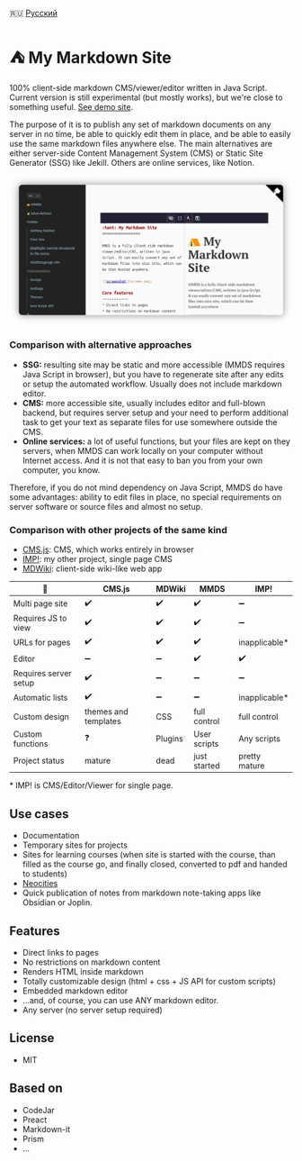 :ru: [Русский](https://girobusan.github.io/mmds/#!index.ru.md)

:tent: My Markdown Site
================

100% client-side markdown CMS/viewer/editor written in Java Script. Current version is still experimental (but mostly works), but we're close to something useful. [See demo site](https://girobusan.github.io/mmds/#!index.en.md).


The purpose of it is to publish any set of markdown documents on any server in no time,
be able to quickly edit them in place, and be able to easily use the same markdown files anywhere else. The main alternatives are either server-side Content Management System (CMS) or Static Site Generator (SSG) like Jekill. Others are online services, like Notion. 

![Screenshot](docs/screen.png)

### Comparison with alternative approaches

- __SSG:__ resulting site may be static and more accessible (MMDS requires Java Script in browser), but you have to regenerate site after any edits or setup the automated workflow. Usually does not include markdown editor.
- __CMS:__ more accessible site, usually includes editor and full-blown backend, but requires server setup and your need to perform additional task to get your text as separate files for use somewhere outside the CMS.
- __Online services:__ a lot of useful functions, but your files are kept on they
servers, when MMDS can work locally on your computer without Internet access. And it is not that easy to ban you from your own computer, you know.

Therefore, if you do not mind dependency on Java Script, MMDS do have some advantages: ability to edit files in place, no special requirements on 
server software or source files and almost no setup. 



### Comparison with other projects of the same kind 

* [CMS.js](https://github.com/chrisdiana/cms.js): CMS, which works entirely in browser
* [IMP!](https://github.com/girobusan/imp): my other project, single page CMS
* [MDWiki](https://github.com/Dynalon/mdwiki): client-side wiki-like web app
 
|  :wrench:             | CMS.js             | MDWiki             | MMDS               | IMP!                | 
|-----------------------|--------------------|--------------------|--------------------|---------------------|
| Multi page site       | :heavy_check_mark: | :heavy_check_mark: | :heavy_check_mark: |  :heavy_minus_sign: |
| Requires JS to view   | :heavy_check_mark: | :heavy_check_mark: | :heavy_check_mark: |  :heavy_minus_sign: |
| URLs for pages        | :heavy_check_mark: | :heavy_check_mark: | :heavy_check_mark: |  inapplicable*      |
| Editor                | :heavy_minus_sign: | :heavy_minus_sign: | :heavy_check_mark: |  :heavy_check_mark: |
| Requires server setup | :heavy_check_mark: | :heavy_minus_sign: | :heavy_minus_sign: |  :heavy_minus_sign: |
| Automatic lists       | :heavy_check_mark: | :heavy_minus_sign: | :heavy_minus_sign: |  inapplicable*      | 
| Custom design         | themes and templates | CSS              | full control       |  full control       |
| Custom functions      | :question:         | Plugins            | User scripts       |  Any scripts        |
| Project status        | mature             |  dead              | just started       |  pretty mature      |

\* IMP! is CMS/Editor/Viewer for single page.

## Use cases

* Documentation
* Temporary sites for projects
* Sites for learning courses (when site is started with the course, than filled as the course go, and finally closed, converted to pdf and handed to students)
* [ Neocities ](https://neocities.org/)
* Quick publication of notes from markdown note-taking apps like Obsidian or Joplin.

## Features

* Direct links to pages
* No restrictions on markdown content 
* Renders HTML inside markdown
* Totally customizable design (html + css + JS API for custom scripts)
* Embedded markdown editor 
* ...and, of course, you can use ANY markdown editor.
* Any server (no server setup required)


## License

- MIT

## Based on

- CodeJar
- Preact
- Markdown-it
- Prism
- ...

